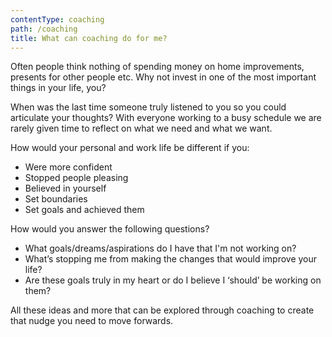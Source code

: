 ```yaml
---
contentType: coaching
path: /coaching
title: What can coaching do for me?
---
```

Often people think nothing of spending money on home improvements, presents for other people etc. Why not invest in one of the most important things in your life, you?

When was the last time someone truly listened to you so you could articulate your thoughts? With everyone working to a busy schedule we are rarely given time to reflect on what we need and what we want.

How would your personal and work life be different if you:

* Were more confident
* Stopped people pleasing
* Believed in yourself
* Set boundaries
* Set goals and achieved them

How would you answer the following questions?

* What goals/dreams/aspirations do I have that I'm not working on?
* What’s stopping me from making the changes that would improve your life?
* Are these goals truly in my heart or do I believe I ‘should’ be working on them?

All these ideas and more that can be explored through coaching to create that nudge you need to move forwards.